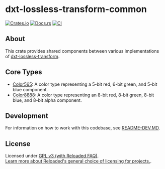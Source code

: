 # dxt-lossless-transform-common

[![Crates.io](https://img.shields.io/crates/v/dxt-lossless-transform-common.svg)](https://crates.io/crates/dxt-lossless-transform-common)
[![Docs.rs](https://docs.rs/dxt-lossless-transform-common/badge.svg)](https://docs.rs/dxt-lossless-transform-common)
[![CI](https://github.com/Sewer56/dxt-lossless-transform/actions/workflows/rust.yml/badge.svg)](https://github.com/Sewer56/dxt-lossless-transform/actions)

## About

This crate provides shared components between various implementations of [dxt-lossless-transform].

## Core Types

- [Color565](./src/color_565.rs): A color type representing a 5-bit red, 6-bit green, and 5-bit blue component.
- [Color8888](./src/color_8888.rs): A color type representing an 8-bit red, 8-bit green, 8-bit blue, and 8-bit alpha component.

## Development

For information on how to work with this codebase, see [README-DEV.MD][readme-dev].

## License

Licensed under [GPL v3 (with Reloaded FAQ)](./LICENSE).  
[Learn more about Reloaded's general choice of licensing for projects.][reloaded-license].  

[reloaded-license]: https://reloaded-project.github.io/Reloaded.MkDocsMaterial.Themes.R2/Pages/license.html
[readme-dev]: https://github.com/Sewer56/dxt-lossless-transform/blob/main/README-DEV.MD
[dxt-lossless-transform]: https://github.com/Sewer56/dxt-lossless-transform